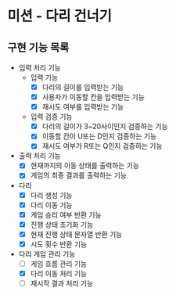 # 미션 - 다리 건너기

## 구현 기능 목록

- 입력 처리 기능
  - 입력 기능
    - [X] 다리의 길이를 입력받는 기능
    - [X] 사용자가 이동할 칸을 입력받는 기능
    - [X] 재시도 여부를 입력받는 기능
  - 입력 검증 기능
    - [X] 다리의 길이가 3~20사이인지 검증하는 기능
    - [X] 이동할 칸이 U또는 D인지 검증하는 기능
    - [X] 재시도 여부가 R또는 Q인지 검증하는 기능

- 출력 처리 기능
  - [X] 현재까지의 이동 상태를 출력하는 기능
  - [X] 게임의 최종 결과를 출력하는 기능

- 다리
  - [X] 다리 생성 기능
  - [X] 다리 이동 기능
  - [X] 게임 승리 여부 반환 기능
  - [X] 진행 상태 초기화 기능
  - [X] 현재 진행 상태 문자열 반환 기능
  - [X] 시도 횟수 반환 기능

- 다리 게임 관리 기능
  - [ ] 게임 흐름 관리 기능
  - [X] 다리 이동 처리 기능
  - [ ] 재시작 결과 처리 기능
